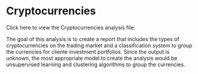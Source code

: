 # Cryptocurrencies
Click here to view the Cryptocurrencies analysis file: 

The goal of this analysis is to create a report that includes the types of cryptocurrencies on the trading market and a classification system to group the currencies for cliente investment portfolios. Since the output is unknown, the most appropriate model to create the analysis would be unsupervised learning and clustering algorithms to group the currencies.
